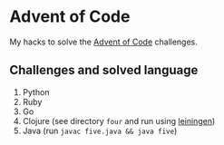 # Advent of Code

My hacks to solve the [Advent of Code](http://adventofcode.com/) challenges.

## Challenges and solved language

1. Python
2. Ruby
3. Go
4. Clojure (see directory `four` and run using [leiningen](https://github.com/technomancy/leiningen))
5. Java (run `javac five.java && java five`)